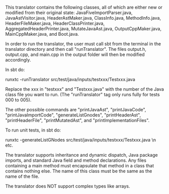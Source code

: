 This translator contains the following classes, all of which are either new or modified from their original state:
JavaFiveImportParser.java, 
JavaAstVisitor.java, 
HeaderAstMaker.java, 
ClassInfo.java, 
MethodInfo.java, 
HeaderFileMaker.java, 
HeaderClassPrinter.java, 
AggregatedHeaderPrinter.java, 
MutateJavaAst.java, 
OutputCppMaker.java, 
MainCppMaker.java, and
Boot.java.

In order to run the translator, the user must call sbt from the terminal in the translator directory and then call "runTranslator". The files output.h, output.cpp, and main.cpp in the output folder will then be modified accordingly.

In sbt do:
  
  runxtc -runTranslator src/test/java/inputs/testxxx/Testxxx.java
  
Replace the xxx in "testxxx" and "Testxxx.java" with the number of the Java class file you want to run. (The "runTranslator" tag only runs fully for tests 000 to 005).

The other possible commands are "printJavaAst", "printJavaCode", "printJavaImportCode", "generateListGnodes", "printHeaderAst", "printHeaderFile", "printMutatedAst", and "printImplementationFiles".

To run unit tests, in sbt do:

  runxtc -generateListGNodes src/test/java/inputs/testxxx/Testxxx.java
  \n etc.

The translator supports inheritance and dynamic dispatch, Java package imports, and standard Java field and method declarations. 
Any files containing a main method must encapsulate that method in a class that contains nothing else. The name of this class must be the same as the name of the file.

The translator does NOT support complex types like arrays. 

